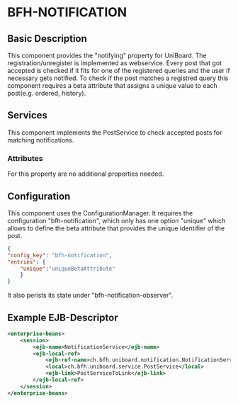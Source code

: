 # BFH-NOTIFICATION

## Basic Description

This component provides the "notifying" property for UniBoard. The registration/unregister is implemented as webservice.
Every post that got accepted is checked if it fits for one of the registered queries and the user if necessary gets
notified.
To check if the post matches a registred query this component requires a beta attribute that assigns a unique value to
each post(e.g. ordered, history).
## Services

This component implements the PostService to check accepted posts for matching notifications.

### Attributes

For this property are no additional properties needed.

## Configuration

This component uses the ConfigurationManager. It requires the configuration "bfh-notification", which only has one option "unique" which allows to define the beta attribute that
provides the unique identifier of the post.
```json
{
"config_key": "bfh-notification",
"entries": {
	"unique":"uniqueBetaAttribute"
	}
}
```
It also perists its state under "bfh-notification-observer".

## Example EJB-Descriptor
```xml
<enterprise-beans>
	<session>
		<ejb-name>NotificationService</ejb-name>
		<ejb-local-ref>
			<ejb-ref-name>ch.bfh.uniboard.notification.NotificationService/postSuccessor</ejb-ref-name>
			<local>ch.bfh.uniboard.service.PostService</local>
			<ejb-link>PostServiceToLink</ejb-link>
		</ejb-local-ref>
	</session>
</enterprise-beans>
```
